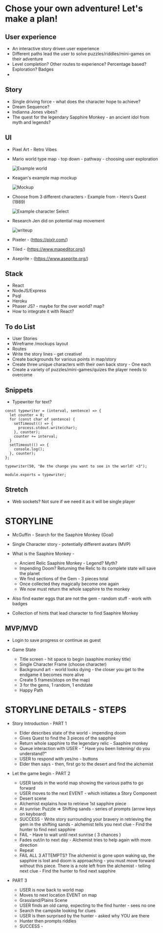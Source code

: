 # Chose your own adventure! Let's make a plan!

## User experience

- An interactive story driven user experience
- Different paths lead the user to solve puzzles/riddles/mini-games on their adventure
- Level completion? Other routes to experience? Percentage based? Exploration? Badges
-

## Story

- Single driving force - what does the character hope to achieve?
- Dream Sequence?
- Indianna Jones vibes?
- The quest for the legendary Sapphire Monkey - an ancient idol from myth and legends?

## UI

- Pixel Art - Retro Vibes
- Mario world type map - top down - pathway - choosing user exploration

  ![Example world](https://i.ytimg.com/vi/1FnPe6tinVs/hqdefault.jpg)

- Keagan's example map mockup

  ![Mockup](https://cdn.discordapp.com/attachments/766181002904731678/768204927910412288/test.png)

- Choose from 3 different characters - Example from - Hero's Quest (1989)

  ![Example character Select](https://www.myabandonware.com/media/screenshots/h/heros-quest-so-you-want-to-be-a-hero-25k/heros-quest-so-you-want-to-be-a-hero_5.gif)

- Research Jen did on potential map movement

  ![writeup](https://cdn.discordapp.com/attachments/766181002904731678/766181254637813760/jen-plan.jpg)

- Pixeler - (https://pixlr.com/)
- Tiled - (https://www.mapeditor.org/)
- Aseprite - (https://www.aseprite.org/)

## Stack

- React
- NodeJS/Express
- Psql
- Heroku
- Phaser JS? - maybe for the over world? map?
- How to integrate it with React?

## To do List

- User Stories
- Wireframe /mockups layout
- Routes
- Write the story lines - get creative!
- Create backgrounds for various points in map/story
- Create three unique characters with their own back story - One each
- Create a variety of puzzles/mini-games/quizes the player needs to overcome

## Snippets

- Typewriter for text?

```
const typewriter = (interval, sentence) => {
  let counter = 0;
  for (const char of sentence) {
    setTimeout(() => {
      process.stdout.write(char);
    }, counter);
    counter += interval;
  }
  setTimeout(() => {
    console.log();
  }, counter);
};

typewriter(50, "Be the change you want to see in the world! <3");

module.exports = typewriter;
```

## Stretch

- Web sockets? Not sure if we need it as it will be single player

# STORYLINE

- McGuffin - Search for the Saaphire Monkey (Goal)

- Single Character story - potentially different avatars (MVP)

- What is the Saaphire Monkey -

  - Ancient Relic Saaphire Monkey - Legend? Myth?
  - Impending Doom? Returning the Relic to its complete state will save the planet
  - We find sections of the Gem - 3 pieces total
  - Once collected they magically become one again
  - We now must return the whole sapphire to the monkey

- Also find easter eggs that are not the gem - random stuff - work with badges

- Collection of hints that lead character to find Saaphire Monkey

## MVP/MVD

- Login to save progress or continue as guest

- Game State
  - Title screen - hit space to begin (saaphire monkey title)
  - Single Character Frame (choose character)
  - Background art - world looks dying - the closer you get to the endgame it becomes more alive
  - Create 5 frames(stops on the map)
  - 3 for the gems, 1 random, 1 endstate
  - Happy Path

# STORYLINE DETAILS - STEPS

- Story Introduction - PART 1

  - Elder describes state of the world - impending doom
  - Gives Quest to find the 3 pieces of the sapphire
  - Return whole sapphire to the legendary relic - Saaphire monkey
  - Queue interaction with USER - " Have you been listening/ do you understand?"
  - USER to respond with yes/no - buttons
  - Elder then says - then, first go to the desert and find the alchemist

- Let the game begin - PART 2

  - USER lands in the world map showing the various paths to go forward
  - USER moves to the next EVENT - which initiates a Story Component
  - Desert scene
  - Alchemist explains how to retrieve 1st sapphire piece
  - At sunrise: Puzzle => Shifting sands - series of prompts (arrow keys on keyboard)
  - SUCCESS - Write story surrounding your bravery in retrieving the gem in the shifting sands - alchemist tells you next clue - Find the hunter to find next sapphire
  - FAIL - Have to wait until next sunrise ( 3 chances )
  - Fades out/in to next day - Alchemist tries to help again with more direction
  - Repeat
  - FAIL ALL 3 ATTEMPTS? The alchemist is gone upon waking up, the sapphire is lost and doom is approaching - you must move forward without this piece. There is a note left from the alchemist - telling next clue - Find the hunter to find next sapphire

- PART 3

  - USER is now back to world map
  - Moves to next location EVENT on map
  - Grassland/Plains Scene
  - USER finds an old camp, expecting to the find hunter - sees no one
  - Search the campsite looking for clues
  - USER is then surprised by the hunter - asked why YOU are there
  - Hunter then prompts riddles
  - SUCCESS -
